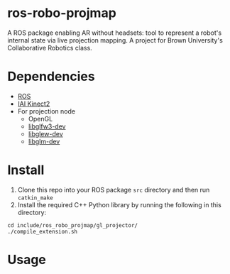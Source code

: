 # ros-robo-projmap
A ROS package enabling AR without headsets: tool to represent a robot's internal state via live projection mapping. A project for Brown University's Collaborative Robotics class.

# Dependencies
- [ROS](https://wiki.ros.org/ROS/Installation)
- [IAI Kinect2](https://github.com/code-iai/iai_kinect2)
- For projection node
  - OpenGL
  - [libglfw3-dev](https://www.glfw.org/)
  - [libglew-dev](http://glew.sourceforge.net/)
  - [libglm-dev](https://glm.g-truc.net/0.9.9/index.html)

# Install
1) Clone this repo into your ROS package `src` directory and then run `catkin_make` 
2) Install the required C++ Python library by running the following in this directory:
``` 
cd include/ros_robo_projmap/gl_projector/
./compile_extension.sh
```

# Usage